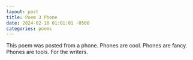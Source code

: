 ```yaml
---
layout: post
title: Poem 3 Phone
date: 2024-02-18 01:01:01 -0500
categories: poems
---
```


This poem was posted from a phone. 
Phones are cool.
Phones are fancy.
Phones are tools.
For the writers.